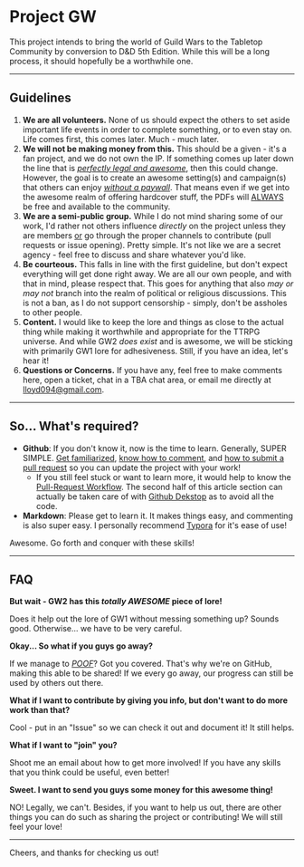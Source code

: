 # Project GW

This project intends to bring the world of Guild Wars to the Tabletop Community by conversion to D&D 5th Edition. While this will be a long process, it should hopefully be a worthwhile one.

---------

## Guidelines

1. **We are all volunteers.** None of us should expect the others to set aside important life events in order to complete something, or to even stay on. Life comes first, this comes later. Much - much later.
2. **We will not be making money from this.** This should be a given - it's a fan project, and we do not own the IP. If something comes up later down the line that is *<u>perfectly legal and awesome</u>*, then this could change. However, the goal is to create an awesome setting(s) and campaign(s) that others can enjoy *<u>without a paywall</u>*. That means even if we get into the awesome realm of offering hardcover stuff, the PDFs will <u>ALWAYS</u> be free and available to the community.
3. **We are a semi-public group.** While I do not mind sharing some of our work, I'd rather not others influence *directly* on the project unless they are members <u>or</u> go through the proper channels to contribute (pull requests or issue opening). Pretty simple. It's not like we are a secret agency - feel free to discuss and share whatever you'd like.
4. **Be courteous.** This falls in line with the first guideline, but don't expect everything will get done right away. We are all our own people, and with that in mind, please respect that. This goes for anything that also *may or may not* branch into the realm of political or religious discussions. This is not a ban, as I do not support censorship - simply, don't be assholes to other people.
5. **Content.** I would like to keep the lore and things as close to the actual thing while making it worthwhile and appropriate for the TTRPG universe. And while GW2 *does exist* and is awesome, we will be sticking with primarily GW1 lore for adhesiveness. Still, if you have an idea, let's hear it!
6. **Questions or Concerns.** If you have any, feel free to make comments here, open a ticket, chat in a TBA chat area, or email me directly at lloyd094@gmail.com.

-----------

## So... What's required?

- **Github**: If you don't know it, now is the time to learn. Generally, SUPER SIMPLE. [Get familiarized](https://github.com/features), [know how to comment](https://help.github.com/en/articles/commenting-on-a-pull-request), and [how to submit a pull request](https://help.github.com/en/articles/about-pull-requests) so you can update the project with your work! 
  - If you still feel stuck or want to learn more, it would help to know the [Pull-Request Workflow](https://code.tutsplus.com/tutorials/how-to-collaborate-on-github--net-34267). The second half of this article section can actually be taken care of with [Github Dekstop](https://desktop.github.com/) as to avoid all the code.
- **Markdown**: Please get to learn it. It makes things easy, and commenting is also super easy. I personally recommend [Typora](https://typora.io/
  ) for it's ease of use!

Awesome. Go forth and conquer with these skills!

--------------

## FAQ

**But wait - GW2 has this *totally AWESOME* piece of lore!** 

Does it help out the lore of GW1 without messing something up? Sounds good. Otherwise... we have to be very careful.

**Okay... So what if you guys go away?**

If we manage to *<u>POOF</u>*? Got you covered. That's why we're on GitHub, making this able to be shared! If we every go away, our progress can still be used by others out there.

**What if I want to contribute by giving you info, but don't want to do more work than that?**

Cool - put in an "Issue" so we can check it out and document it! It still helps.

**What if I want to "join" you?**

Shoot me an email about how to get more involved! If you have any skills that you think could be useful, even better!

**Sweet. I want to send you guys some money for this awesome thing!**

NO! Legally, we can't. Besides, if you want to help us out, there are other things you can do such as sharing the project or contributing! We will still feel your love!

----------------

Cheers, and thanks for checking us out!